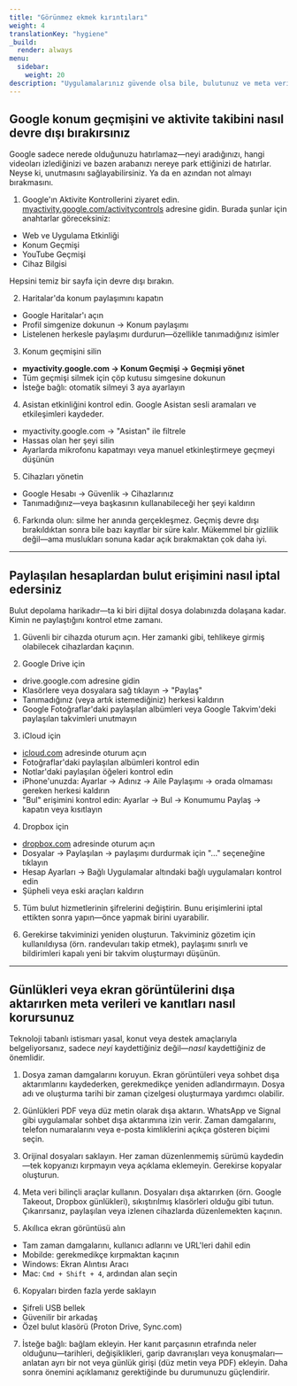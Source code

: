 ```yaml
---
title: "Görünmez ekmek kırıntıları"
weight: 4
translationKey: "hygiene"
_build:
  render: always
menu:
  sidebar:
    weight: 20
description: "Uygulamalarınız güvende olsa bile, bulutunuz ve meta verileriniz farklı bir hikaye anlatıyor olabilir. Bu rehberler, senkronizasyonu düzenlemenize, paylaşılan erişimi iptal etmenize ve telefonunuzun arkanızdan konum veya geçmiş sızdırmadığından emin olmanıza yardımcı olur."
---
```


## Google konum geçmişini ve aktivite takibini nasıl devre dışı bırakırsınız

Google sadece nerede olduğunuzu hatırlamaz—neyi aradığınızı, hangi videoları izlediğinizi ve bazen arabanızı nereye park ettiğinizi de hatırlar. Neyse ki, unutmasını sağlayabilirsiniz. Ya da en azından not almayı bırakmasını.

1. Google'ın Aktivite Kontrollerini ziyaret edin. [myactivity.google.com/activitycontrols](https://myactivity.google.com/activitycontrols) adresine gidin. Burada şunlar için anahtarlar göreceksiniz:

* Web ve Uygulama Etkinliği
* Konum Geçmişi
* YouTube Geçmişi
* Cihaz Bilgisi

Hepsini temiz bir sayfa için devre dışı bırakın.

2. Haritalar'da konum paylaşımını kapatın

* Google Haritalar'ı açın
* Profil simgenize dokunun → Konum paylaşımı
* Listelenen herkesle paylaşımı durdurun—özellikle tanımadığınız isimler

3. Konum geçmişini silin

* **myactivity.google.com → Konum Geçmişi → Geçmişi yönet**
* Tüm geçmişi silmek için çöp kutusu simgesine dokunun
* İsteğe bağlı: otomatik silmeyi 3 aya ayarlayın

4. Asistan etkinliğini kontrol edin. Google Asistan sesli aramaları ve etkileşimleri kaydeder.

* myactivity.google.com → "Asistan" ile filtrele
* Hassas olan her şeyi silin
* Ayarlarda mikrofonu kapatmayı veya manuel etkinleştirmeye geçmeyi düşünün

5. Cihazları yönetin

* Google Hesabı → Güvenlik → Cihazlarınız
* Tanımadığınız—veya başkasının kullanabileceği her şeyi kaldırın

6. Farkında olun: silme her anında gerçekleşmez. Geçmiş devre dışı bırakıldıktan sonra bile bazı kayıtlar bir süre kalır. Mükemmel bir gizlilik değil—ama muslukları sonuna kadar açık bırakmaktan çok daha iyi.

---

## Paylaşılan hesaplardan bulut erişimini nasıl iptal edersiniz

Bulut depolama harikadır—ta ki biri dijital dosya dolabınızda dolaşana kadar. Kimin ne paylaştığını kontrol etme zamanı.

1. Güvenli bir cihazda oturum açın. Her zamanki gibi, tehlikeye girmiş olabilecek cihazlardan kaçının.

2. Google Drive için

* drive.google.com adresine gidin
* Klasörlere veya dosyalara sağ tıklayın → "Paylaş"
* Tanımadığınız (veya artık istemediğiniz) herkesi kaldırın
* Google Fotoğraflar'daki paylaşılan albümleri veya Google Takvim'deki paylaşılan takvimleri unutmayın

3. iCloud için

* [icloud.com](https://icloud.com) adresinde oturum açın
* Fotoğraflar'daki paylaşılan albümleri kontrol edin
* Notlar'daki paylaşılan öğeleri kontrol edin
* iPhone'unuzda: Ayarlar → Adınız → Aile Paylaşımı → orada olmaması gereken herkesi kaldırın
* "Bul" erişimini kontrol edin: Ayarlar → Bul → Konumumu Paylaş → kapatın veya kısıtlayın

4. Dropbox için

* [dropbox.com](https://dropbox.com) adresinde oturum açın
* Dosyalar → Paylaşılan → paylaşımı durdurmak için "…" seçeneğine tıklayın
* Hesap Ayarları → Bağlı Uygulamalar altındaki bağlı uygulamaları kontrol edin
* Şüpheli veya eski araçları kaldırın

5. Tüm bulut hizmetlerinin şifrelerini değiştirin. Bunu erişimlerini iptal ettikten sonra yapın—önce yapmak birini uyarabilir.

6. Gerekirse takviminizi yeniden oluşturun. Takviminiz gözetim için kullanıldıysa (örn. randevuları takip etmek), paylaşımı sınırlı ve bildirimleri kapalı yeni bir takvim oluşturmayı düşünün.

---

## Günlükleri veya ekran görüntülerini dışa aktarırken meta verileri ve kanıtları nasıl korursunuz

Teknoloji tabanlı istismarı yasal, konut veya destek amaçlarıyla belgeliyorsanız, sadece *neyi* kaydettiğiniz değil—*nasıl* kaydettiğiniz de önemlidir.

1. Dosya zaman damgalarını koruyun. Ekran görüntüleri veya sohbet dışa aktarımlarını kaydederken, gerekmedikçe yeniden adlandırmayın. Dosya adı ve oluşturma tarihi bir zaman çizelgesi oluşturmaya yardımcı olabilir.

2. Günlükleri PDF veya düz metin olarak dışa aktarın. WhatsApp ve Signal gibi uygulamalar sohbet dışa aktarımına izin verir. Zaman damgalarını, telefon numaralarını veya e-posta kimliklerini açıkça gösteren biçimi seçin.

3. Orijinal dosyaları saklayın. Her zaman düzenlenmemiş sürümü kaydedin—tek kopyanızı kırpmayın veya açıklama eklemeyin. Gerekirse kopyalar oluşturun.

4. Meta veri bilinçli araçlar kullanın. Dosyaları dışa aktarırken (örn. Google Takeout, Dropbox günlükleri), sıkıştırılmış klasörleri olduğu gibi tutun. Çıkarırsanız, paylaşılan veya izlenen cihazlarda düzenlemekten kaçının.

5. Akıllıca ekran görüntüsü alın

* Tam zaman damgalarını, kullanıcı adlarını ve URL'leri dahil edin
* Mobilde: gerekmedikçe kırpmaktan kaçının
* Windows: Ekran Alıntısı Aracı
* Mac: `Cmd + Shift + 4`, ardından alan seçin

6. Kopyaları birden fazla yerde saklayın

* Şifreli USB bellek
* Güvenilir bir arkadaş
* Özel bulut klasörü (Proton Drive, Sync.com)

7. İsteğe bağlı: bağlam ekleyin. Her kanıt parçasının etrafında neler olduğunu—tarihleri, değişiklikleri, garip davranışları veya konuşmaları—anlatan ayrı bir not veya günlük girişi (düz metin veya PDF) ekleyin. Daha sonra önemini açıklamanız gerektiğinde bu durumunuzu güçlendirir.
